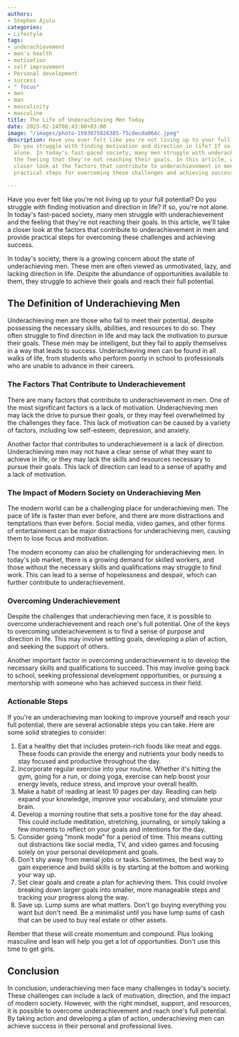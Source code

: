 ```yaml
---
authors:
- Stephen Ajulu
categories:
- Lifestyle
tags:
- underachievement
- men's health
- motivation
- self improvement
- Personal development
- success
- " focus"
- men
- man
- masculinity
- masculine
title: The Life of Underachieving Men Today
date: 2023-02-24T08:43:00+03:00
image: "/images/photo-1593075826385-75cdecda064c.jpeg"
description: Have you ever felt like you're not living up to your full potential?
  Do you struggle with finding motivation and direction in life? If so, you're not
  alone. In today's fast-paced society, many men struggle with underachievement and
  the feeling that they're not reaching their goals. In this article, we'll take a
  closer look at the factors that contribute to underachievement in men and provide
  practical steps for overcoming these challenges and achieving success.

---
```

Have you ever felt like you're not living up to your full potential? Do you struggle with finding motivation and direction in life? If so, you're not alone. In today's fast-paced society, many men struggle with underachievement and the feeling that they're not reaching their goals. In this article, we'll take a closer look at the factors that contribute to underachievement in men and provide practical steps for overcoming these challenges and achieving success.

In today's society, there is a growing concern about the state of underachieving men. These men are often viewed as unmotivated, lazy, and lacking direction in life. Despite the abundance of opportunities available to them, they struggle to achieve their goals and reach their full potential.

## The Definition of Underachieving Men

Underachieving men are those who fail to meet their potential, despite possessing the necessary skills, abilities, and resources to do so. They often struggle to find direction in life and may lack the motivation to pursue their goals. These men may be intelligent, but they fail to apply themselves in a way that leads to success. Underachieving men can be found in all walks of life, from students who perform poorly in school to professionals who are unable to advance in their careers.

### The Factors That Contribute to Underachievement

There are many factors that contribute to underachievement in men. One of the most significant factors is a lack of motivation. Underachieving men may lack the drive to pursue their goals, or they may feel overwhelmed by the challenges they face. This lack of motivation can be caused by a variety of factors, including low self-esteem, depression, and anxiety.

Another factor that contributes to underachievement is a lack of direction. Underachieving men may not have a clear sense of what they want to achieve in life, or they may lack the skills and resources necessary to pursue their goals. This lack of direction can lead to a sense of apathy and a lack of motivation.

### The Impact of Modern Society on Underachieving Men

The modern world can be a challenging place for underachieving men. The pace of life is faster than ever before, and there are more distractions and temptations than ever before. Social media, video games, and other forms of entertainment can be major distractions for underachieving men, causing them to lose focus and motivation.

The modern economy can also be challenging for underachieving men. In today's job market, there is a growing demand for skilled workers, and those without the necessary skills and qualifications may struggle to find work. This can lead to a sense of hopelessness and despair, which can further contribute to underachievement.

### Overcoming Underachievement

Despite the challenges that underachieving men face, it is possible to overcome underachievement and reach one's full potential. One of the keys to overcoming underachievement is to find a sense of purpose and direction in life. This may involve setting goals, developing a plan of action, and seeking the support of others.

Another important factor in overcoming underachievement is to develop the necessary skills and qualifications to succeed. This may involve going back to school, seeking professional development opportunities, or pursuing a mentorship with someone who has achieved success in their field.

### Actionable Steps

If you're an underachieving man looking to improve yourself and reach your full potential, there are several actionable steps you can take. Here are some solid strategies to consider:

1. Eat a healthy diet that includes protein-rich foods like meat and eggs. These foods can provide the energy and nutrients your body needs to stay focused and productive throughout the day.
2. Incorporate regular exercise into your routine. Whether it's hitting the gym, going for a run, or doing yoga, exercise can help boost your energy levels, reduce stress, and improve your overall health.
3. Make a habit of reading at least 10 pages per day. Reading can help expand your knowledge, improve your vocabulary, and stimulate your brain.
4. Develop a morning routine that sets a positive tone for the day ahead. This could include meditation, stretching, journaling, or simply taking a few moments to reflect on your goals and intentions for the day.
5. Consider going "monk mode" for a period of time. This means cutting out distractions like social media, TV, and video games and focusing solely on your personal development and goals.
6. Don't shy away from menial jobs or tasks. Sometimes, the best way to gain experience and build skills is by starting at the bottom and working your way up.
7. Set clear goals and create a plan for achieving them. This could involve breaking down larger goals into smaller, more manageable steps and tracking your progress along the way.
8. Save up. Lump sums are what matters. Don't go buying everything you want but don't need. Be a minimalist until you have lump sums of cash that can be used to buy real estate or other assets.

Rember that these will create momentum and compound. Plus looking masculine and lean will help you get a lot of opportunities. Don't use this time to get girls.

## Conclusion

In conclusion, underachieving men face many challenges in today's society. These challenges can include a lack of motivation, direction, and the impact of modern society. However, with the right mindset, support, and resources, it is possible to overcome underachievement and reach one's full potential. By taking action and developing a plan of action, underachieving men can achieve success in their personal and professional lives.
